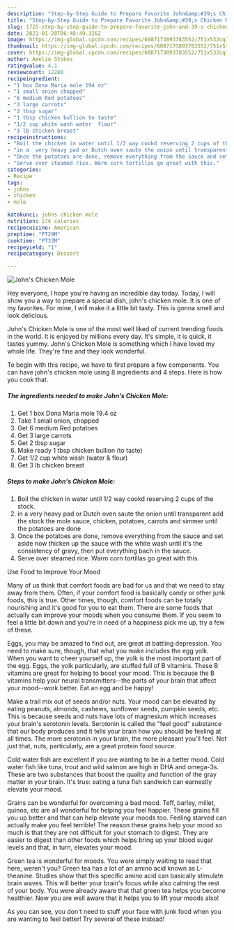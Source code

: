 ```yaml
---
description: "Step-by-Step Guide to Prepare Favorite John&amp;#39;s Chicken Mole"
title: "Step-by-Step Guide to Prepare Favorite John&amp;#39;s Chicken Mole"
slug: 1725-step-by-step-guide-to-prepare-favorite-john-and-39-s-chicken-mole
date: 2021-01-28T06:48:49.326Z
image: https://img-global.cpcdn.com/recipes/6087173893783552/751x532cq70/johns-chicken-mole-recipe-main-photo.jpg
thumbnail: https://img-global.cpcdn.com/recipes/6087173893783552/751x532cq70/johns-chicken-mole-recipe-main-photo.jpg
cover: https://img-global.cpcdn.com/recipes/6087173893783552/751x532cq70/johns-chicken-mole-recipe-main-photo.jpg
author: Amelia Stokes
ratingvalue: 4.1
reviewcount: 12280
recipeingredient:
- "1 box Dona Maria mole 194 oz"
- "1 small onion chopped"
- "6 medium Red potatoes"
- "3 large carrots"
- "2 tbsp sugar"
- "1 tbsp chicken bullion to taste"
- "1/2 cup white wash water  flour"
- "3 lb chicken breast"
recipeinstructions:
- "Boil the chicken in water until 1/2 way cookd reserving 2 cups of the stock."
- "in a  very heavy pad or Dutch oven saute the onion until transparent add the stock the mole sauce, chicken, potatoes, carrots and simmer until the potatoes are done"
- "Once the potatoes are done, remove everything from the sauce and set aside now thicken up the sauce with the white wash until it&#39;s the  consistency of gravy, then put everything bach in the sauce."
- "Serve over steamed rice. Warm corn tortillas go great with this."
categories:
- Recipe
tags:
- johns
- chicken
- mole

katakunci: johns chicken mole 
nutrition: 174 calories
recipecuisine: American
preptime: "PT29M"
cooktime: "PT33M"
recipeyield: "1"
recipecategory: Dessert

---
```



![John&#39;s Chicken Mole](https://img-global.cpcdn.com/recipes/6087173893783552/751x532cq70/johns-chicken-mole-recipe-main-photo.jpg)

Hey everyone, I hope you're having an incredible day today. Today, I will show you a way to prepare a special dish, john&#39;s chicken mole. It is one of my favorites. For mine, I will make it a little bit tasty. This is gonna smell and look delicious.

John&#39;s Chicken Mole is one of the most well liked of current trending foods in the world. It is enjoyed by millions every day. It's simple, it is quick, it tastes yummy. John&#39;s Chicken Mole is something which I have loved my whole life. They're fine and they look wonderful.




To begin with this recipe, we have to first prepare a few components. You can have john&#39;s chicken mole using 8 ingredients and 4 steps. Here is how you cook that.

<!--inarticleads1-->

##### The ingredients needed to make John&#39;s Chicken Mole:

1. Get 1 box Dona Maria mole 19.4 oz
1. Take 1 small onion, chopped
1. Get 6 medium Red potatoes
1. Get 3 large carrots
1. Get 2 tbsp sugar
1. Make ready 1 tbsp chicken bullion (to taste)
1. Get 1/2 cup white wash (water &amp; flour)
1. Get 3 lb chicken breast




<!--inarticleads2-->

##### Steps to make John&#39;s Chicken Mole:

1. Boil the chicken in water until 1/2 way cookd reserving 2 cups of the stock.
1. in a  very heavy pad or Dutch oven saute the onion until transparent add the stock the mole sauce, chicken, potatoes, carrots and simmer until the potatoes are done
1. Once the potatoes are done, remove everything from the sauce and set aside now thicken up the sauce with the white wash until it&#39;s the  consistency of gravy, then put everything bach in the sauce.
1. Serve over steamed rice. Warm corn tortillas go great with this.




Use Food to Improve Your Mood


Many of us think that comfort foods are bad for us and that we need to stay away from them. Often, if your comfort food is basically candy or other junk foods, this is true. Other times, though, comfort foods can be totally nourishing and it's good for you to eat them. There are some foods that actually can improve your moods when you consume them. If you seem to feel a little bit down and you're in need of a happiness pick me up, try a few of these.

Eggs, you may be amazed to find out, are great at battling depression. You need to make sure, though, that what you make includes the egg yolk. When you want to cheer yourself up, the yolk is the most important part of the egg. Eggs, the yolk particularly, are stuffed full of B vitamins. These B vitamins are great for helping to boost your mood. This is because the B vitamins help your neural transmitters--the parts of your brain that affect your mood--work better. Eat an egg and be happy!

Make a trail mix out of seeds and/or nuts. Your mood can be elevated by eating peanuts, almonds, cashews, sunflower seeds, pumpkin seeds, etc. This is because seeds and nuts have lots of magnesium which increases your brain's serotonin levels. Serotonin is called the "feel good" substance that our body produces and it tells your brain how you should be feeling at all times. The more serotonin in your brain, the more pleasant you'll feel. Not just that, nuts, particularly, are a great protein food source.

Cold water fish are excellent if you are wanting to be in a better mood. Cold water fish like tuna, trout and wild salmon are high in DHA and omega-3s. These are two substances that boost the quality and function of the gray matter in your brain. It's true: eating a tuna fish sandwich can earnestly elevate your mood. 

Grains can be wonderful for overcoming a bad mood. Teff, barley, millet, quinoa, etc are all wonderful for helping you feel happier. These grains fill you up better and that can help elevate your moods too. Feeling starved can actually make you feel terrible! The reason these grains help your mood so much is that they are not difficult for your stomach to digest. They are easier to digest than other foods which helps bring up your blood sugar levels and that, in turn, elevates your mood.

Green tea is wonderful for moods. You were simply waiting to read that here, weren't you? Green tea has a lot of an amino acid known as L-theanine. Studies show that this specific amino acid can basically stimulate brain waves. This will better your brain's focus while also calming the rest of your body. You were already aware that that green tea helps you become healthier. Now you are well aware that it helps you to lift your moods also!

As you can see, you don't need to stuff your face with junk food when you are wanting to feel better! Try several of these instead!

